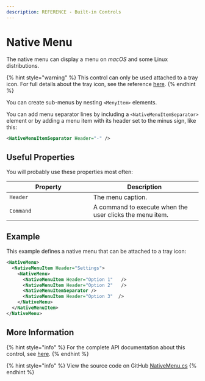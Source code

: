 ```yaml
---
description: REFERENCE - Built-in Controls
---
```


# Native Menu

The native menu can display a menu on _macOS_ and some Linux distributions.&#x20;

{% hint style="warning" %}
This control can only be used attached to a tray icon. For full details about the tray icon, see the reference [here](detailed-reference/tray-icon.md).
{% endhint %}

You can create sub-menus by nesting `<MenyItem>` elements.

You can add menu separator lines by including a `<NativeMenuItemSeparator>` element or by adding a menu item with its header set to the minus sign, like this:

```xml
<NativeMenuItemSeparator Header="-" />
```

## Useful Properties

You will probably use these properties most often:

<table><thead><tr><th width="204">Property</th><th>Description</th></tr></thead><tbody><tr><td><code>Header</code></td><td>The menu caption.</td></tr><tr><td><code>Command</code></td><td>A command to execute when the user clicks the menu item.</td></tr></tbody></table>

## Example

This example defines a native menu that can be attached to a tray icon:

```xml
<NativeMenu>
  <NativeMenuItem Header="Settings">
    <NativeMenu>
      <NativeMenuItem Header="Option 1"   />
      <NativeMenuItem Header="Option 2"   />
      <NativeMenuItemSeparator />
      <NativeMenuItem Header="Option 3"  />
    </NativeMenu>
  </NativeMenuItem>
</NativeMenu>
```

## More Information

{% hint style="info" %}
For the complete API documentation about this control, see [here](http://reference.avaloniaui.net/api/Avalonia.Controls/NativeMenu/).
{% endhint %}

{% hint style="info" %}
View the source code on GitHub [NativeMenu.cs](https://github.com/AvaloniaUI/Avalonia/blob/master/src/Avalonia.Controls/NativeMenu.cs)
{% endhint %}
